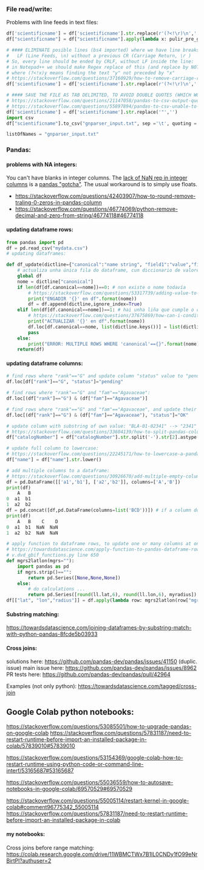 ### File read/write:

Problems with line feeds in text files:
```Python
df['scientificname'] = df['scientificname'].str.replace(r'(?<!\r)\n','', regex=True) 
df["scientificname"] = df["scientificname"].apply(lambda x: pulir_pre_gnparser(x))

# #### ELIMINATE posible lines (bs4 imported) where we have line breaks 
#   LF (Line Feeds, \n) without a previous CR (Carriage Return, \r )
# So, every line should be ended by CRLF, without LF inside the line:
# in Notepad++ we should make Regex replace of this (and replace by NOTHING): (?<!\r)\n
# where (?<!x)y means finding the text "y" not preceded by "x"
# https://stackoverflow.com/questions/37160929/how-to-remove-carriage-return-in-a-dataframe
df['scientificname'] = df['scientificname'].str.replace(r'(?<!\r)\n','', regex=True) 

# #### SAVE THE FILE AS TAB DELIMITED, TO AVOID DOUBLE QUOTES (WHICH WOULD RAISE LATER PROBLEMS AS INPUT FOR gnparser):
# https://stackoverflow.com/questions/21147058/pandas-to-csv-output-quoting-issue/21147228#21147228
# https://stackoverflow.com/questions/55897894/pandas-to-csv-unable-to-set-quotes
df['scientificname'] = df['scientificname'].str.replace('"','') 
import csv
df["scientificname"].to_csv("gnparser_input.txt", sep ='\t', quoting = csv.QUOTE_NONE,escapechar="\\", index=False, header=False, encoding="utf-8")

listOfNames = "gnparser_input.txt"
```

### Pandas:

#### problems with NA integers:
You can't have blanks in integer columns.
The [lack of NaN rep in integer columns](https://stackoverflow.com/questions/21287624/convert-pandas-column-containing-nans-to-dtype-int/21290084#21290084) is a [pandas "gotcha"](https://pandas.pydata.org/pandas-docs/stable/user_guide/gotchas.html#support-for-integer-na). The usual workaround is to simply use floats.
- https://stackoverflow.com/questions/42403907/how-to-round-remove-traling-0-zeros-in-pandas-column
- https://stackoverflow.com/questions/46774069/python-remove-decimal-and-zero-from-string/46774118#46774118

#### updating dataframe rows:
```Python
from pandas import pd
df = pd.read_csv("mydata.csv")
# updating dataframes:

def df_update(dictline={"canonical":"name string", "field1":"value","field2":15}):
	# actualiza unha única fila do dataframe, cun diccionario de valores (un deles, fai de clave para localizar a fila)
	global df
	nome = dictline["canonical"]
	if len(df[df.canonical==nome])==0: # non existe o nome todavía
		# https://stackoverflow.com/questions/53317739/adding-value-to-only-a-single-column-in-pandas-dataframe/58280566#58280566
		print("ENGADIR '{}' en df".format(nome))
		df = df.append(dictline,ignore_index=True) 
	elif len(df[df.canonical==nome])==1: # hai unha liña que cumple o criterio e podemos actualizar
		# https://stackoverflow.com/questions/37675869/how-can-i-conditionally-update-multiple-columns-in-a-panda-dataframe
		print("ACTUALIZAR '{}' en df".format(nome))
		df.loc[df.canonical==nome, list(dictline.keys())] = list(dictline.values())
		pass
	else:
		print("ERROR: MULTIPLE ROWS WHERE 'canonical'=={}".format(nome))
	return(df)
```
#### updating dataframe columns:


```Python
# find rows where "rank"=="G" and update column "status" value to "pending":
df.loc[df["rank"]=="G", "status"]="pending"

# find rows where "rank"=="G" and "fam"=="Agavaceae":
df.loc[(df["rank"]=="G") & (df["fam"]=="Agavaceae")]

# find rows where "rank"=="G" and "fam"=="Agavaceae", and update their column "status" value to "OK":
df.loc[(df["rank"]=="G") & (df["fam"]=="Agavaceae"), "status"]="OK"

# update column with substring of own value: "BLA-01-02341" --> "2341" (from AHIM-gbif-check.py line 125)
# https://stackoverflow.com/questions/33604139/how-to-split-pandas-column-by-a-delimiter-and-select-preferred-element-as-the-re/33606147#33606147
df["catalogNumber"] = df["catalogNumber"].str.split('-').str[2].astype('int').astype('str')

# update full column to lowercase: 
# https://stackoverflow.com/questions/22245171/how-to-lowercase-a-pandas-dataframe-string-column-if-it-has-missing-values/22247593#22247593
df["name"] = df["name"].str.lower()

# add multiple columns to a dataframe:
# https://stackoverflow.com/questions/30926670/add-multiple-empty-columns-to-pandas-dataframe
df = pd.DataFrame([['a1','b1'], ['a2','b2']], columns=['A','B'])
print(df)
    A   B
0  a1  b1
1  a2  b2
df = pd.concat([df,pd.DataFrame(columns=list('BCD'))]) # if a column does exist, it's not added
print(df)
    A   B    C    D
0  a1  b1  NaN  NaN
1  a2  b2  NaN  NaN

# apply function to dataframe rows, to update one or many columns at once:
# https://towardsdatascience.com/apply-function-to-pandas-dataframe-rows-76df74165ee4
# v.dvd_gbif_functions.py line 650
def mgrs2latlon(mgrs=""):
	import pandas as pd
	if mgrs.strip()=="":
		return pd.Series([None,None,None])
	else:
		# do calculations ...
		return pd.Series([round(ll.lat,6), round(ll.lon,6), myradius])	
df[["lat", "lon","radius"]] = df.apply(lambda row: mgrs2latlon(row["mgrs"]), axis=1)

```
#### Substring matching:
https://towardsdatascience.com/joining-dataframes-by-substring-match-with-python-pandas-8fcde5b03933

#### Cross joins:
solutions here: https://github.com/pandas-dev/pandas/issues/41150 (duplic. issue)
main issue here: https://github.com/pandas-dev/pandas/issues/8962
PR tests here: https://github.com/pandas-dev/pandas/pull/42964

Examples (not only python):
https://towardsdatascience.com/tagged/cross-join

## Google Colab python notebooks:

https://stackoverflow.com/questions/53085501/how-to-upgrade-pandas-on-google-colab
https://stackoverflow.com/questions/57831187/need-to-restart-runtime-before-import-an-installed-package-in-colab/57839010#57839010

https://stackoverflow.com/questions/53154369/google-colab-how-to-restart-runtime-using-python-code-or-command-line-interf/53165687#53165687

https://stackoverflow.com/questions/55036559/how-to-autosave-notebooks-in-google-colab/69570529#69570529

https://stackoverflow.com/questions/55005114/restart-kernel-in-google-colab#comment96775342_55005114
https://stackoverflow.com/questions/57831187/need-to-restart-runtime-before-import-an-installed-package-in-colab
#### my notebooks:
Cross joins before range matching:
https://colab.research.google.com/drive/11WBMCTWx7B1lL0CNDy1fO99eNrBirtPl?authuser=2

